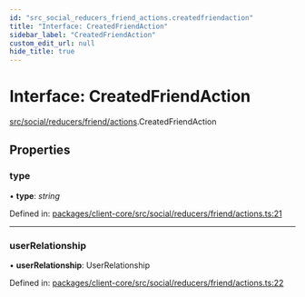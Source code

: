 ```yaml
---
id: "src_social_reducers_friend_actions.createdfriendaction"
title: "Interface: CreatedFriendAction"
sidebar_label: "CreatedFriendAction"
custom_edit_url: null
hide_title: true
---
```


# Interface: CreatedFriendAction

[src/social/reducers/friend/actions](../modules/src_social_reducers_friend_actions.md).CreatedFriendAction

## Properties

### type

• **type**: *string*

Defined in: [packages/client-core/src/social/reducers/friend/actions.ts:21](https://github.com/xr3ngine/xr3ngine/blob/65dfcf39a/packages/client-core/src/social/reducers/friend/actions.ts#L21)

___

### userRelationship

• **userRelationship**: UserRelationship

Defined in: [packages/client-core/src/social/reducers/friend/actions.ts:22](https://github.com/xr3ngine/xr3ngine/blob/65dfcf39a/packages/client-core/src/social/reducers/friend/actions.ts#L22)
